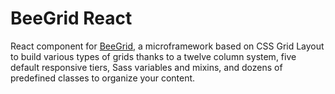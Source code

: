 <p align="center">
  <h1>BeeGrid React</h1>
  React component for <a href="https://davidedantonio.github.io/bee-grid" target="_blank">BeeGrid</a>, a microframework based on CSS Grid Layout to build various types of grids thanks to a twelve column system, five default responsive tiers, Sass variables and mixins, and dozens of predefined classes to organize your content.
</p>